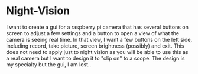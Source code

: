 # Night-Vision
I want to create a gui for a raspberry pi camera that has several buttons on screen to adjust a few settings and a button to open a view of what the camera is seeing real time. In that view, I want a few buttons on the left side, including record, take picture, screen brightness (possibly) and exit. This does not need to apply just to night vision as you will be able to use this as a real camera but I want to design it to "clip on" to a scope. The design is my specialty but the gui, I am lost..
